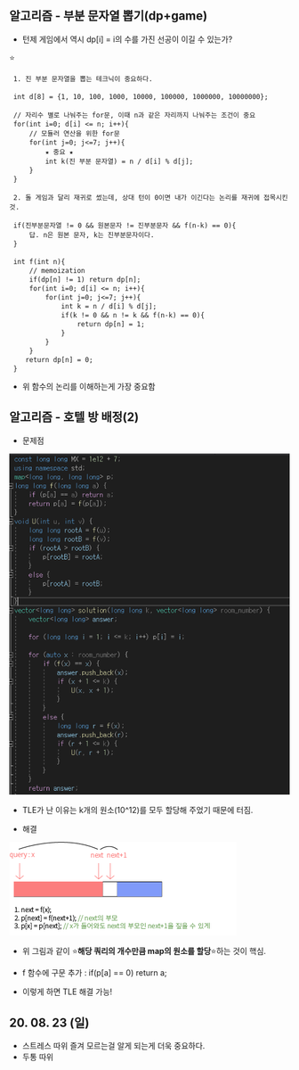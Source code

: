 ## 알고리즘 - 부분 문자열 뽑기(dp+game)

 - 턴제 게임에서 역시 dp[i] = i의 수를 가진 선공이 이길 수 있는가?

 :star:
```
 1. 진 부분 문자열을 뽑는 테크닉이 중요하다.

 int d[8] = {1, 10, 100, 1000, 10000, 100000, 1000000, 10000000};

 // 자리수 별로 나눠주는 for문, 이때 n과 같은 자리까지 나눠주는 조건이 중요
 for(int i=0; d[i] <= n; i++){
     // 모듈러 연산을 위한 for문
     for(int j=0; j<=7; j++){
         ★ 중요 ★
         int k(진 부분 문자열) = n / d[i] % d[j];
     }
 }

 2. 돌 게임과 달리 재귀로 썼는데, 상대 턴이 0이면 내가 이긴다는 논리를 재귀에 접목시킨 것.

 if(진부분문자열 != 0 && 원본문자 != 진부분문자 && f(n-k) == 0){
     답. n은 원본 문자, k는 진부분문자이다.
 }

 int f(int n){
     // memoization
     if(dp[n] != 1) return dp[n];
     for(int i=0; d[i] <= n; i++){
         for(int j=0; j<=7; j++){
             int k = n / d[i] % d[j];
             if(k != 0 && n != k && f(n-k) == 0){
                 return dp[n] = 1;
             }
         }
     }
    return dp[n] = 0;
 }
``` 
- 위 함수의 논리를 이해하는게 가장 중요함

## 알고리즘 - 호텔 방 배정(2)

 - 문제점

 ![Alt text](./img/img_2008232.png)

 - TLE가 난 이유는 k개의 원소(10^12)를 모두 할당해 주었기 때문에 터짐.

 - 해결

 ![Alt text](./img/img_200823.png)

 - 위 그림과 같이 :star:**해당 쿼리의 개수만큼 map의 원소를 할당**:star:하는 것이 핵심.

 - f 함수에 구문 추가 : if(p[a] == 0) return a;

 - 이렇게 하면 TLE 해결 가능!

## 20. 08. 23 (일)
 - 스트레스 따위 즐겨 모르는걸 알게 되는게 더욱 중요하다.
 - 두통 따위